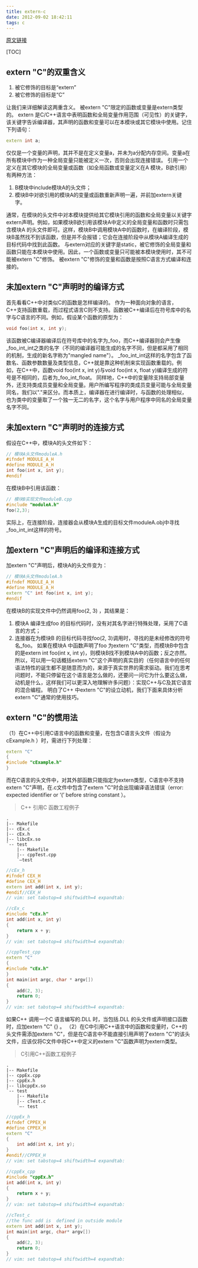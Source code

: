 ```yaml
---
title: extern-c
date: 2012-09-02 18:42:11
tags: c
---
```


[原文链接](http://www.cnblogs.com/liangxiaxu/archive/2012/09/02/2667730.html)

[TOC]

## extern "C"的双重含义

1. 被它修饰的目标是“extern”
2. 被它修饰的目标是“C”

<!--more-->

让我们来详细解读这两重含义。
被extern "C"限定的函数或变量是extern类型的。
extern 是C/C++语言中表明函数和全局变量作用范围（可见性）的关键字，该关键字告诉编译器，其声明的函数和变量可以在本模块或其它模块中使用。记住下列语句：
```cpp
extern int a;
```
仅仅是一个变量的声明，其并不是在定义变量a，并未为a分配内存空间。变量a在所有模块中作为一种全局变量只能被定义一次，否则会出现连接错误。
引用一个定义在其它模块的全局变量或函数（如全局函数或变量定义在A 模块，B欲引用）有两种方法：
1. B模块中include模块A的头文件；
2. 模块B中对欲引用的模块A的变量或函数重新声明一遍，并前加extern关键字。

通常，在模块的头文件中对本模块提供给其它模块引用的函数和全局变量以关键字extern声明。例如，如果模块B欲引用该模块A中定义的全局变量和函数时只需包含模块A 的头文件即可。这样，模块B中调用模块A中的函数时，在编译阶段，模块B虽然找不到该函数，但是并不会报错；它会在连接阶段中从模块A编译生成的目标代码中找到此函数。
与extern对应的关键字是static，被它修饰的全局变量和函数只能在本模块中使用。因此，一个函数或变量只可能被本模块使用时，其不可能被extern "C"修饰。
被extern "C"修饰的变量和函数是按照C语言方式编译和连接的。

## 未加extern "C"声明时的编译方式

首先看看C++中对类似C的函数是怎样编译的。
作为一种面向对象的语言，C++支持函数重载，而过程式语言C则不支持。函数被C++编译后在符号库中的名字与C语言的不同。例如，假设某个函数的原型为：
```cpp
void foo(int x, int y);
```
该函数被C编译器编译后在符号库中的名字为_foo，而C++编译器则会产生像_foo_int_int之类的名字（不同的编译器可能生成的名字不同，但是都采用了相同的机制，生成的新名字称为"mangled name"）。
_foo_int_int这样的名字包含了函数名、函数参数数量及类型信息，C++就是靠这种机制来实现函数重载的。例如，在C++中，函数void foo(int x, int y)与void foo(int x, float y)编译生成的符号是不相同的，后者为_foo_int_float。
同样地，C++中的变量除支持局部变量外，还支持类成员变量和全局变量。用户所编写程序的类成员变量可能与全局变量同名，我们以"."来区分。而本质上，编译器在进行编译时，与函数的处理相似，也为类中的变量取了一个独一无二的名字，这个名字与用户程序中同名的全局变量名字不同。

## 未加extern "C"声明时的连接方式

假设在C++中，模块A的头文件如下：
```cpp
// 模块A头文件moduleA.h
#ifndef MODULE_A_H
#define MODULE_A_H
int foo(int x, int y);
#endif
```
在模块B中引用该函数：
```cpp
// 模块B实现文件moduleB.cpp 
#include "moduleA.h"
foo(2,3);
```
实际上，在连接阶段，连接器会从模块A生成的目标文件moduleA.obj中寻找_foo_int_int这样的符号。

## 加extern "C"声明后的编译和连接方式

加extern "C"声明后，模块A的头文件变为：

```cpp
// 模块A头文件moduleA.h
#ifndef MODULE_A_H
#define MODULE_A_H
extern "C" int foo(int x, int y);
#endif
```

在模块B的实现文件中仍然调用foo(2, 3) ，其结果是：
1. 模块A 编译生成foo 的目标代码时，没有对其名字进行特殊处理，采用了C语言的方式；
2. 连接器在为模块B 的目标代码寻找foo(2, 3)调用时，寻找的是未经修改的符号名_foo。
如果在模块A 中函数声明了foo 为extern "C"类型，而模块B中包含的是extern int foo(int x, int y)，则模块B找不到模块A中的函数；反之亦然。
所以，可以用一句话概括extern "C"这个声明的真实目的（任何语言中的任何语法特性的诞生都不是随意而为的，来源于真实世界的需求驱动。我们在思考问题时，不能只停留在这个语言是怎么做的，还要问一问它为什么要这么做，动机是什么，这样我们可以更深入地理解许多问题）：实现C++与C及其它语言的混合编程。
明白了C++ 中extern "C"的设立动机，我们下面来具体分析extern "C"通常的使用技巧。

## extern "C"的惯用法

（1）在C++中引用C语言中的函数和变量，在包含C语言头文件（假设为cExample.h ）时，需进行下列处理：

```cpp
extern "C"
{
#include "cExample.h"
}
```

而在C语言的头文件中，对其外部函数只能指定为extern类型，C语言中不支持extern "C"声明，在.c文件中包含了extern "C"时会出现编译语法错误（error: expected identifier or ‘(’ before string constant ）。

> C++ 引用C 函数工程例子

```console
.
|-- Makefile 
|-- cEx.c 
|-- cEx.h 
|-- libcEx.so 
`-- test 
    |-- Makefile 
    |-- cppTest.cpp 
    `—test
```

```cpp
//cEx_h
#ifndef CEX_H
#define CEX_H
extern int add(int x, int y);
#endif//CEX_H
// vim: set tabstop=4 shiftwidth=4 expandtab:
```

```cpp
//cEx_c
#include "cEx.h"
int add(int x, int y)
{
    return x + y;
}
// vim: set tabstop=4 shiftwidth=4 expandtab:
```

```cpp
//cppTest_cpp
extern "C"
{
#include "cEx.h"
}
int main(int argc, char * argv[])
{
    add(2, 3);
    return 0;
}
// vim: set tabstop=4 shiftwidth=4 expandtab:
```

如果C++ 调用一个C 语言编写的.DLL 时，当包括.DLL 的头文件或声明接口函数时，应加extern "C" {} 。
（2）在C中引用C++语言中的函数和变量时，C++的头文件需添加extern "C"，但是在C语言中不能直接引用声明了extern "C"的该头文件，应该仅将C文件中将C++中定义的extern "C"函数声明为extern类型。

> C引用C++函数工程例子

```console
.
|-- Makefile 
|-- cppEx.cpp 
|-- cppEx.h 
|-- libcppEx.so 
`-- test 
    |-- Makefile 
    |-- cTest.c 
    `—- test
```

```cpp
//cppEx_h
#ifndef CPPEX_H
#define CPPEX_H
extern "C"
{
    int add(int x, int y);
}
#endif//CPPEX_H
// vim: set tabstop=4 shiftwidth=4 expandtab:
```

```cpp
//cppEx_cpp
#include "cppEx.h"
int add(int x, int y)
{
    return x + y;
}
// vim: set tabstop=4 shiftwidth=4 expandtab:
```

```cpp
//cTest_c
//the func add is  defined in outside module
extern int add(int x, int y);
int main(int argc, char* argv[])
{
    add(2, 3);
    return 0;
}
// vim: set tabstop=4 shiftwidth=4 expandtab:
```